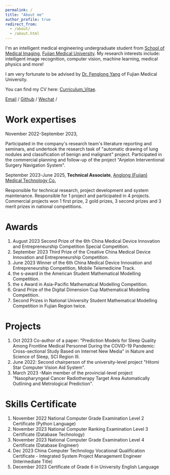 ```yaml
---
permalink: /
title: "About me"
author_profile: true
redirect_from: 
  - /about/
  - /about.html
---
```


I'm an intelligent medical engineering undergraduate student from [School of Medical Imaging](https://yxxy.fjmu.edu.cn/), [Fujian Medical University](https://www.fjmu.edu.cn/). My research interests include: intelligent image recognition, computer vision, machine learning, medical physics and more!

I am very fortunate to be advised by [Dr. Fenglong Yang](http://lab.malab.cn/~yangfl/) of Fujian Medical University.

You can find my CV here: [Curriculum_Vitae](../assets/Curriculum_Vitae.pdf).

[Email](mailto:sweet66661@outlook.com) / [Github](https://github.com/wangziyingly) / [Wechat](../images/wechat.jpg) / 


Work expertises
======
November 2022-September 2023,

Participated in the company's research team's literature reporting and seminars, and undertook the research task of "automatic drawing of lung nodules and classification of benign and malignant" project. Participated in the commercial planning and follow-up of the project "Anjelon Interventional Surgery Navigation System".

September 2023-June 2025, **Technical Associate**, [Anglong (Fujian) Medical Technology Co.](https://aiqicha.baidu.com/detail/compinfo?pid=91969160403358&rq=ef&pd=ee&from=ps&query=%E5%AE%89%E6%8D%B7%E9%BE%99(%E7%A6%8F%E5%BB%BA)%E5%8C%BB%E7%96%97%E6%8A%80%E6%9C%AF%E6%9C%89%E9%99%90%E5%85%AC%E5%8F%B8)

Responsible for technical research, project development and system maintenance. Responsible for 1 project and participated in 4 projects. Commercial projects won 1 first prize, 2 gold prizes, 3 second prizes and 3 merit prizes in national competitions.

Awards
======
1. August 2023 Second Prize of the 6th China Medical Device Innovation and Entrepreneurship Competition Special Competition.
1. September 2023 Third Prize of the Creative China Medical Device Innovation and Entrepreneurship Competition. 
1. June 2023 Winner of the 6th China Medical Device Innovation and Entrepreneurship Competition, Mobile Telemedicine Track.
1. the s-award in the American Student Mathematical Modelling Competition.
1. the s Award in Asia-Pacific Mathematical Modelling Competition.  
1. Grand Prize of the Digital Dimension Cup Mathematical Modelling Competition.
1. Second Prizes in National University Student Mathematical Modelling Competition in Fujian Region twice.

Projects
======
1. Oct 2023 Co-author of a paper: "Prediction Models for Sleep Quality Among Frontline Medical Personnel During the COVID-19 Pandemic: Cross-sectional Study Based on Internet New Media" in Nature and Science of Sleep, SCI Region III.
2. June 2022: Second chairperson of the university-level project "Hitomi Star Computer Vision Aid System".
3. March 2023 -Main member of the provincial-level project "Nasopharyngeal Cancer Radiotherapy Target Area Automatically Outlining and Metrological Prediction".

Skills Certificate
======
1. November 2022 National Computer Grade Examination Level 2 Certificate (Python Language)
2. November 2023 National Computer Ranking Examination Level 3 Certificate (Database Technology)
3. November 2023 National Computer Grade Examination Level 4 Certificate (Database Engineer)
4. Dec 2023 China Computer Technology Vocational Qualification Certificate - Integrated System Project Management Engineer (Intermediate Title)
5. December 2023 Certificate of Grade 6 in University English Language
